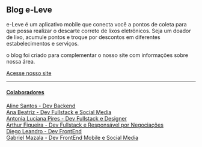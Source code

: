 ## Blog e-Leve

<p>e-Leve é um aplicativo mobile que conecta você a pontos de coleta para que possa realizar o descarte correto de lixos eletrônicos. Seja um doador de lixo, acumule pontos e troque por descontos em diferentes estabelecimentos e serviços.</p>
<p>o blog foi criado para complementar o nosso site com informações sobre nossa área.</p>
<a href="https://e-leve-new.netlify.com/">Acesse nosso site</p>
<hr>

#### Colaboradores

  <a href="https://github.com/aLinesantwos">Aline Santos - Dev Backend</a><br>
  <a href="https://github.com/DevAnaBea">Ana Beatriz - Dev Fullstack e Social Media</a><br>
  <a href="https://github.com/antonialucianapires">Antonia Luciana Pires - Dev Fullstack e Designer</a><br>
  <a href="https://github.com/arthurfig">Arthur Figueira - Dev Fullstack e Responsável por Negociações</a><br>
  <a href="https://github.com/Diego-1998">Diego Leandro - Dev FrontEnd</a><br>
  <a href="https://github.com/mazalagabriel">Gabriel Mazala - Dev FrontEnd Mobile e Social Media</a><br>

    
